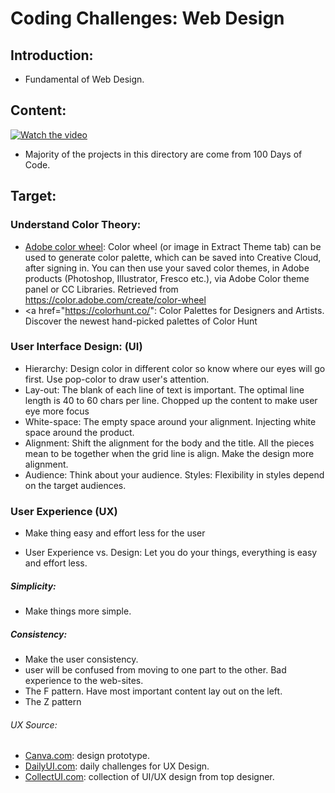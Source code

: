 # Coding Challenges: Web Design
 
## Introduction:
- Fundamental of Web Design.

## Content:

[![Watch the video](https://github.com/jackyhuynh/collection_of_python_fundamental_exercises/blob/main/images/Angela.JPG)](https://100daysofpython.dev/)
- Majority of the projects in this directory are come from 100 Days of Code.

## Target:
### Understand Color Theory:
- <a href="https://color.adobe.com/create/color-wheel">Adobe color wheel</a>: Color wheel (or image in Extract Theme tab) can be used to generate color palette, which can be saved into Creative Cloud, after signing in.
You can then use your saved color themes, in Adobe products (Photoshop, Illustrator, Fresco etc.), via Adobe Color theme panel or CC Libraries. Retrieved from https://color.adobe.com/create/color-wheel
- <a href="https://colorhunt.co/": Color Palettes for Designers and Artists. Discover the newest hand-picked palettes of Color Hunt



### User Interface Design: (UI)
- Hierarchy: Design color in different color so know where our eyes will go first. Use pop-color to draw user's attention.
- Lay-out: The blank of each line of text is important. The optimal line length is 40 to 60 chars per line. Chopped up the content to make user eye more focus
- White-space: The empty space around your alignment. Injecting white space around the product.
- Alignment: Shift the alignment for the body and the title. All the pieces mean to be together when the grid line is align. Make the design more alignment.
- Audience: Think about your audience. Styles: Flexibility in styles depend on the target audiences.

### User Experience (UX)
- <p>Make thing easy and effort less for the user</p>
- User Experience vs. Design: Let you do your things, everything is easy and effort less.

##### Simplicity:
- Make things more simple.

##### Consistency:
- Make the user consistency.
- user will be confused from moving to one part to the other. Bad experience to the web-sites.
- The F pattern. Have most important content lay out on the left.
- The Z pattern

###### UX Source:
- <a href="https://www.canva.com/">Canva.com</a>: design prototype.
- <a href="https://www.dailyui.co/">DailyUI.com</a>: daily challenges for UX Design.
- <a href="https://collectui.com/">CollectUI.com</a>: collection of UI/UX design from top designer.